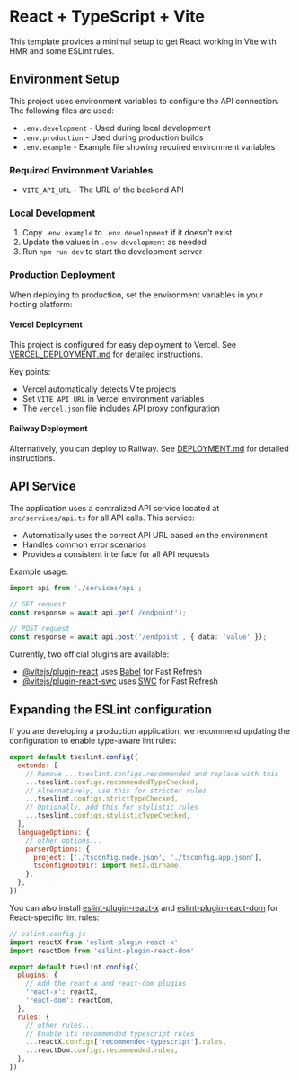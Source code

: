 # React + TypeScript + Vite

This template provides a minimal setup to get React working in Vite with HMR and some ESLint rules.

## Environment Setup

This project uses environment variables to configure the API connection. The following files are used:

- `.env.development` - Used during local development
- `.env.production` - Used during production builds
- `.env.example` - Example file showing required environment variables

### Required Environment Variables

- `VITE_API_URL` - The URL of the backend API

### Local Development

1. Copy `.env.example` to `.env.development` if it doesn't exist
2. Update the values in `.env.development` as needed
3. Run `npm run dev` to start the development server

### Production Deployment

When deploying to production, set the environment variables in your hosting platform:

#### Vercel Deployment

This project is configured for easy deployment to Vercel. See [VERCEL_DEPLOYMENT.md](./VERCEL_DEPLOYMENT.md) for detailed instructions.

Key points:
- Vercel automatically detects Vite projects
- Set `VITE_API_URL` in Vercel environment variables
- The `vercel.json` file includes API proxy configuration

#### Railway Deployment

Alternatively, you can deploy to Railway. See [DEPLOYMENT.md](./DEPLOYMENT.md) for detailed instructions.

## API Service

The application uses a centralized API service located at `src/services/api.ts` for all API calls. This service:

- Automatically uses the correct API URL based on the environment
- Handles common error scenarios
- Provides a consistent interface for all API requests

Example usage:

```typescript
import api from './services/api';

// GET request
const response = await api.get('/endpoint');

// POST request
const response = await api.post('/endpoint', { data: 'value' });
```

Currently, two official plugins are available:

- [@vitejs/plugin-react](https://github.com/vitejs/vite-plugin-react/blob/main/packages/plugin-react/README.md) uses [Babel](https://babeljs.io/) for Fast Refresh
- [@vitejs/plugin-react-swc](https://github.com/vitejs/vite-plugin-react-swc) uses [SWC](https://swc.rs/) for Fast Refresh

## Expanding the ESLint configuration

If you are developing a production application, we recommend updating the configuration to enable type-aware lint rules:

```js
export default tseslint.config({
  extends: [
    // Remove ...tseslint.configs.recommended and replace with this
    ...tseslint.configs.recommendedTypeChecked,
    // Alternatively, use this for stricter rules
    ...tseslint.configs.strictTypeChecked,
    // Optionally, add this for stylistic rules
    ...tseslint.configs.stylisticTypeChecked,
  ],
  languageOptions: {
    // other options...
    parserOptions: {
      project: ['./tsconfig.node.json', './tsconfig.app.json'],
      tsconfigRootDir: import.meta.dirname,
    },
  },
})
```

You can also install [eslint-plugin-react-x](https://github.com/Rel1cx/eslint-react/tree/main/packages/plugins/eslint-plugin-react-x) and [eslint-plugin-react-dom](https://github.com/Rel1cx/eslint-react/tree/main/packages/plugins/eslint-plugin-react-dom) for React-specific lint rules:

```js
// eslint.config.js
import reactX from 'eslint-plugin-react-x'
import reactDom from 'eslint-plugin-react-dom'

export default tseslint.config({
  plugins: {
    // Add the react-x and react-dom plugins
    'react-x': reactX,
    'react-dom': reactDom,
  },
  rules: {
    // other rules...
    // Enable its recommended typescript rules
    ...reactX.configs['recommended-typescript'].rules,
    ...reactDom.configs.recommended.rules,
  },
})
```
